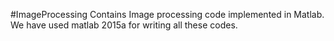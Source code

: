 #ImageProcessing
Contains Image processing code implemented in Matlab. We have used matlab 2015a for writing all these codes.
<ol>
</ol>
